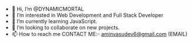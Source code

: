 - 👋 Hi, I’m @DYNAMICMORTAL
- 👀 I’m interested in Web Development and Full Stack Developer
- 🌱 I’m currently learning JavaScript.
- 💞️ I’m looking to collaborate on new projects.
- 📫 How to reach me 
CONTACT ME:- aminvasudev6@gmail.com (EMAIL)

<!---
DYNAMICMORTAL/DYNAMICMORTAL is a ✨ special ✨ repository because its `README.md` (this file) appears on your GitHub profile.
You can click the Preview link to take a look at your changes.
--->
